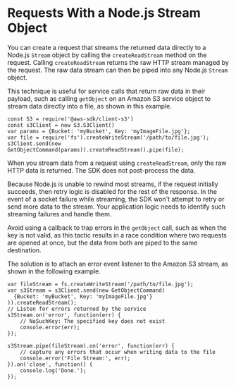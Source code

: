 # Requests With a Node\.js Stream Object<a name="requests-using-stream-objects"></a>

You can create a request that streams the returned data directly to a Node\.js `Stream` object by calling the `createReadStream` method on the request\. Calling `createReadStream` returns the raw HTTP stream managed by the request\. The raw data stream can then be piped into any Node\.js `Stream` object\.

This technique is useful for service calls that return raw data in their payload, such as calling `getObject` on an Amazon S3 service object to stream data directly into a file, as shown in this example\. 

```
const S3 = require('@aws-sdk/client-s3')
const s3Client = new S3.S3Client()
var params = {Bucket: 'myBucket', Key: 'myImageFile.jpg'};
var file = require('fs').createWriteStream('/path/to/file.jpg');
s3Client.send(new GetObjectCommand(params)).createReadStream().pipe(file);
```

When you stream data from a request using `createReadStream`, only the raw HTTP data is returned\. The SDK does not post\-process the data\.

Because Node\.js is unable to rewind most streams, if the request initially succeeds, then retry logic is disabled for the rest of the response\. In the event of a socket failure while streaming, the SDK won't attempt to retry or send more data to the stream\. Your application logic needs to identify such streaming failures and handle them\.

 Avoid using a callback to trap errors in the `getObject` call, such as when the key is not valid, as this tactic results in a race condition where two requests are opened at once, but the data from both are piped to the same destination\.

The solution is to attach an error event listener to the Amazon S3 stream, as shown in the following example\.

```
var fileStream = fs.createWriteStream('/path/to/file.jpg');
var s3Stream = s3Client.send(new GetObjectCommand(
  {Bucket: 'myBucket', Key: 'myImageFile.jpg'}
)).createReadStream();
// Listen for errors returned by the service
s3Stream.on('error', function(err) {
    // NoSuchKey: The specified key does not exist
    console.error(err);
});

s3Stream.pipe(fileStream).on('error', function(err) {
    // capture any errors that occur when writing data to the file
    console.error('File Stream:', err);
}).on('close', function() {
    console.log('Done.');
});
```